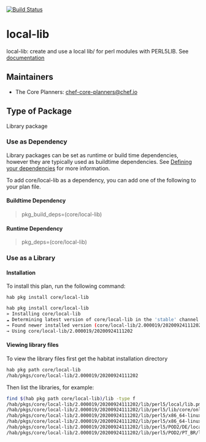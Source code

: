 [![Build Status](https://dev.azure.com/chefcorp-partnerengineering/Chef%20Base%20Plans/_apis/build/status/chef-base-plans.local-lib?branchName=master)](https://dev.azure.com/chefcorp-partnerengineering/Chef%20Base%20Plans/_build/latest?definitionId=272&branchName=master)

# local-lib

local-lib:  create and use a local lib/ for perl modules with PERL5LIB.  See [documentation](https://metacpan.org/pod/release/APEIRON/local-lib-1.003003/lib/local/lib.pm)

## Maintainers

* The Core Planners: <chef-core-planners@chef.io>

## Type of Package

Library package

### Use as Dependency

Library packages can be set as runtime or build time dependencies, however they are typically used as buildtime dependencies. See [Defining your dependencies](https://www.habitat.sh/docs/developing-packages/developing-packages/#sts=Define%20Your%20Dependencies) for more information.

To add core/local-lib as a dependency, you can add one of the following to your plan file.

#### Buildtime Dependency

> pkg_build_deps=(core/local-lib)

#### Runtime Dependency

> pkg_deps=(core/local-lib)

### Use as a Library

#### Installation

To install this plan, run the following command:

``hab pkg install core/local-lib``

```bash
hab pkg install core/local-lib
» Installing core/local-lib
☁ Determining latest version of core/local-lib in the 'stable' channel
→ Found newer installed version (core/local-lib/2.000019/20200924111202) than remote version (core/local-lib/2.000019/20200404014333)
→ Using core/local-lib/2.000019/20200924111202
```

#### Viewing library files

To view the library files first get the habitat installation directory

```bash
hab pkg path core/local-lib
/hab/pkgs/core/local-lib/2.000019/20200924111202
```

Then list the libraries, for example:

```bash
find $(hab pkg path core/local-lib)/lib -type f
/hab/pkgs/core/local-lib/2.000019/20200924111202/lib/perl5/local/lib.pm
/hab/pkgs/core/local-lib/2.000019/20200924111202/lib/perl5/lib/core/only.pm
/hab/pkgs/core/local-lib/2.000019/20200924111202/lib/perl5/x86_64-linux-thread-multi/perllocal.pod
/hab/pkgs/core/local-lib/2.000019/20200924111202/lib/perl5/x86_64-linux-thread-multi/auto/local/lib/.packlist
/hab/pkgs/core/local-lib/2.000019/20200924111202/lib/perl5/POD2/DE/local/lib.pod
/hab/pkgs/core/local-lib/2.000019/20200924111202/lib/perl5/POD2/PT_BR/local/lib.pod
```
